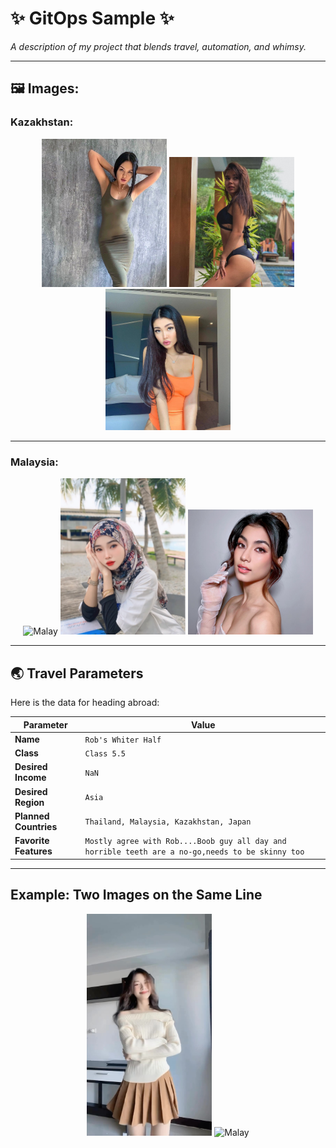 # ✨ **GitOps Sample** ✨

_A description of my project that blends travel, automation, and whimsy._

---

## 🖼️ Images:

### Kazakhstan:

<p align="center">
  <img src="images/kazakh.jpg" alt="kazakh" width="200"/>
  <img src="images/kazakh-1.jpg" alt="kazakh" width="200"/>
  <img src="images/kazakh-2.jpg" alt="kazakh" width="200"/>
</p>


---

### Malaysia:  

<p align="center">
  <img src="https://as1.ftcdn.net/v2/jpg/01/83/57/50/1000_F_183575057_Ds4e51TuR08IasMWY9cgJOhJkT0quSzx.jpg" alt="Malay" width="200"/>
  <img src="images/malay-1.jpg" alt="Malay" width="200"/>
  <img src="images/malay-2.jpg" alt="Malay" width="200"/>
</p>

---

## 🌏 **Travel Parameters**

Here is the data for heading abroad:

| Parameter          | Value                  |
|--------------------|------------------------|
| **Name**           | `Rob's Whiter Half`   |
| **Class**          | `Class 5.5`           |
| **Desired Income** | `NaN`                 |
| **Desired Region** | `Asia`                |
| **Planned Countries** | `Thailand, Malaysia, Kazakhstan, Japan`|
| **Favorite Features** | `Mostly agree with Rob....Boob guy all day and horrible teeth are a no-go,needs to be skinny too`|

---

## Example: Two Images on the Same Line

<p align="center">
  <img src="images/thai.jpg" alt="Thai" width="200"/>
  <img src="https://as1.ftcdn.net/v2/jpg/01/83/57/50/1000_F_183575057_Ds4e51TuR08IasMWY9cgJOhJkT0quSzx.jpg" alt="Malay" width="200"/>
</p>

